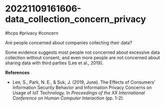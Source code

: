 # 20221109161606-data_collection_concern_privacy
#hcps #privacy #concern

Are people concerned about companies collecting their data?

Some evidence suggests most people not concerned about excessive data
collection without consent, and even more people are not concerned about
sharing data with third parties (Lee et al., 2019).

**References**

* Lee, S., Park, N. E., & Suk, J. (2019, June). The Effects of Consumers' Information Security Behavior and Information Privacy Concerns on Usage of IoT Technology. In _Proceedings of the XX International Conference on Human Computer Interaction_ (pp. 1-2).
